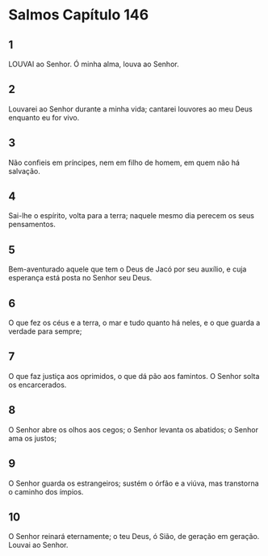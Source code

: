 # Salmos Capítulo 146

## 1
LOUVAI ao Senhor. Ó minha alma, louva ao Senhor.

## 2
Louvarei ao Senhor durante a minha vida; cantarei louvores ao meu Deus enquanto eu for vivo.

## 3
Não confieis em príncipes, nem em filho de homem, em quem não há salvação.

## 4
Sai-lhe o espírito, volta para a terra; naquele mesmo dia perecem os seus pensamentos.

## 5
Bem-aventurado aquele que tem o Deus de Jacó por seu auxílio, e cuja esperança está posta no Senhor seu Deus.

## 6
O que fez os céus e a terra, o mar e tudo quanto há neles, e o que guarda a verdade para sempre;

## 7
O que faz justiça aos oprimidos, o que dá pão aos famintos. O Senhor solta os encarcerados.

## 8
O Senhor abre os olhos aos cegos; o Senhor levanta os abatidos; o Senhor ama os justos;

## 9
O Senhor guarda os estrangeiros; sustém o órfão e a viúva, mas transtorna o caminho dos ímpios.

## 10
O Senhor reinará eternamente; o teu Deus, ó Sião, de geração em geração. Louvai ao Senhor.

